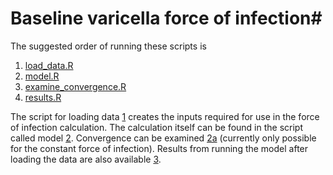# Baseline varicella force of infection#

The suggested order of running these scripts is
1. [load_data.R](load_data.R)
2. [model.R](model.R)
  1. [examine_convergence.R](examine_convergence.R)
3. [results.R](results.R)

The script for loading data [1](load_data.R) creates the inputs required for use in the force of infection calculation. The calculation itself can be found in the script called model [2](model.R). Convergence can be examined [2a](examine_convergence.R) (currently only possible for the constant force of infection). Results from running the model after loading the data are also available [3](results.R).